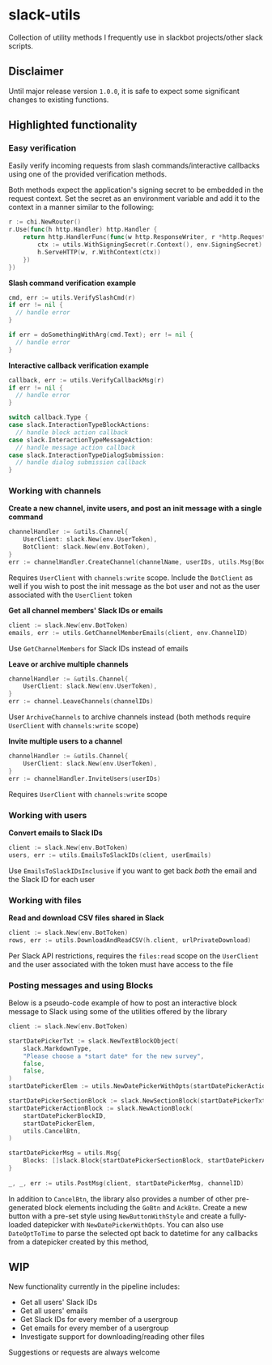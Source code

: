 # slack-utils 
Collection of utility methods I frequently use in slackbot projects/other slack scripts.

## Disclaimer
Until major release version `1.0.0`, it is safe to expect some significant changes to existing functions.

## Highlighted functionality
### Easy verification
Easily verify incoming requests from slash commands/interactive callbacks using one of the provided verification methods. 

Both methods expect the application's signing secret to be embedded in the request context. Set the secret as an environment variable and add it to the context in a manner similar to the following:
```go
r := chi.NewRouter()
r.Use(func(h http.Handler) http.Handler {
	return http.HandlerFunc(func(w http.ResponseWriter, r *http.Request) {
		ctx := utils.WithSigningSecret(r.Context(), env.SigningSecret)
		h.ServeHTTP(w, r.WithContext(ctx))
	})
})
```

**Slash command verification example**

```go
cmd, err := utils.VerifySlashCmd(r)
if err != nil {
  // handle error
}

if err = doSomethingWithArg(cmd.Text); err != nil {
  // handle error
}
```
**Interactive callback verification example**

```go
callback, err := utils.VerifyCallbackMsg(r)
if err != nil {
  // handle error
}

switch callback.Type {
case slack.InteractionTypeBlockActions:
  // handle block action callback
case slack.InteractionTypeMessageAction:
  // handle message action callback
case slack.InteractionTypeDialogSubmission:
  // handle dialog submission callback
}
```

### Working with channels
**Create a new channel, invite users, and post an init message with a single command**
```go
channelHandler := &utils.Channel{
	UserClient: slack.New(env.UserToken),
	BotClient: slack.New(env.BotToken),
}
err := channelHandler.CreateChannel(channelName, userIDs, utils.Msg{Body: initMsg})
```
Requires `UserClient` with `channels:write` scope. Include the `BotClient` as well if you wish to post the init message as the bot user and not as the user associated with the `UserClient` token

**Get all channel members' Slack IDs or emails**
```go
client := slack.New(env.BotToken)
emails, err := utils.GetChannelMemberEmails(client, env.ChannelID)
```
Use `GetChannelMembers` for Slack IDs instead of emails

**Leave or archive multiple channels**
```go
channelHandler := &utils.Channel{
	UserClient: slack.New(env.UserToken),
}
err := channel.LeaveChannels(channelIDs)
```
User `ArchiveChannels` to archive channels instead (both methods require `UserClient` with `channels:write` scope)

**Invite multiple users to a channel**
```go
channelHandler := &utils.Channel{
	UserClient: slack.New(env.UserToken),
}
err := channelHandler.InviteUsers(userIDs)
```
Requires `UserClient` with `channels:write` scope

### Working with users
**Convert emails to Slack IDs**
```go
client := slack.New(env.BotToken)
users, err := utils.EmailsToSlackIDs(client, userEmails)
```
Use `EmailsToSlackIDsInclusive` if you want to get back *both* the email and the Slack ID for each user

### Working with files
**Read and download CSV files shared in Slack**
```go
client := slack.New(env.BotToken)
rows, err := utils.DownloadAndReadCSV(h.client, urlPrivateDownload)
```
Per Slack API restrictions, requires the `files:read` scope on the `UserClient` and the user associated with the token must have access to the file

### Posting messages and using Blocks
Below is a pseudo-code example of how to post an interactive block message to Slack using some of the utilities offered by the library
```go
client := slack.New(env.BotToken)

startDatePickerTxt := slack.NewTextBlockObject(
	slack.MarkdownType,
	"Please choose a *start date* for the new survey",
	false,
	false,
)
startDatePickerElem := utils.NewDatePickerWithOpts(startDatePickerActionID, nil, time.Now())

startDatePickerSectionBlock := slack.NewSectionBlock(startDatePickerTxt, nil, nil)
startDatePickerActionBlock := slack.NewActionBlock(
    startDatePickerBlockID, 
    startDatePickerElem, 
    utils.CancelBtn,
)

startDatePickerMsg = utils.Msg{
	Blocks: []slack.Block{startDatePickerSectionBlock, startDatePickerActionBlock},
}
	
_, _, err := utils.PostMsg(client, startDatePickerMsg, channelID)
```
In addition to `CancelBtn`, the library also provides a number of other pre-generated block elements including the `GoBtn` and `AckBtn`. Create a new button with a pre-set style using `NewButtonWithStyle` and create a fully-loaded datepicker with `NewDatePickerWithOpts`. You can also use `DateOptToTime` to parse the selected opt back to datetime for any callbacks from a datepicker created by this method, 

## WIP
New functionality currently in the pipeline includes:
- Get all users' Slack IDs
- Get all users' emails
- Get Slack IDs for every member of a usergroup
- Get emails for every member of a usergroup
- Investigate support for downloading/reading other files
 
Suggestions or requests are always welcome
